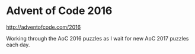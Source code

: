 # Advent of Code 2016

http://adventofcode.com/2016

Working through the AoC 2016 puzzles as I wait for new AoC 2017 puzzles each day.

